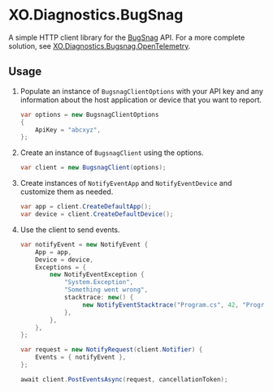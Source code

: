 # XO.Diagnostics.BugSnag

A simple HTTP client library for the [BugSnag](https://www.bugsnag.com/) API. For a more complete solution, see [XO.Diagnostics.Bugsnag.OpenTelemetry](../XO.Diagnostics.Bugsnag.OpenTelemetry).

## Usage

1. Populate an instance of `BugsnagClientOptions` with your API key and any information about the host application or device that you want to report.

    ```csharp
    var options = new BugsnagClientOptions
    {
        ApiKey = "abcxyz",
    };
    ```

1. Create an instance of `BugsnagClient` using the options.

    ```csharp
    var client = new BugsnagClient(options);
    ```

1. Create instances of `NotifyEventApp` and `NotifyEventDevice` and customize them as needed.

    ```csharp
    var app = client.CreateDefaultApp();
    var device = client.CreateDefaultDevice();
    ```

1. Use the client to send events.

    ```csharp
    var notifyEvent = new NotifyEvent {
        App = app,
        Device = device,
        Exceptions = {
            new NotifyEventException {
                "System.Exception",
                "Something went wrong",
                stacktrace: new() {
                     new NotifyEventStacktrace("Program.cs", 42, "Program.Main()") { InProject = true },
                },
            },
        },
    };

    var request = new NotifyRequest(client.Notifier) {
        Events = { notifyEvent },
    };

    await client.PostEventsAsync(request, cancellationToken);
    ```

